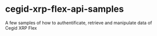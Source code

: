 # cegid-xrp-flex-api-samples
A few samples of how to authentificate, retrieve and manipulate data of Cegid XRP Flex
